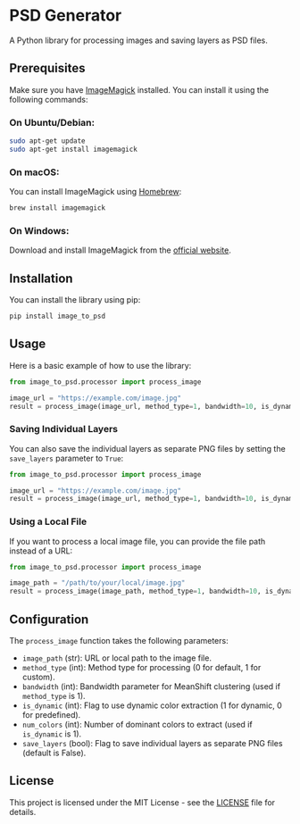 # PSD Generator

A Python library for processing images and saving layers as PSD files.

## Prerequisites

Make sure you have [ImageMagick](https://imagemagick.org/index.php) installed. You can install it using the following commands:

### On Ubuntu/Debian:
```bash
sudo apt-get update
sudo apt-get install imagemagick
```

### On macOS:
You can install ImageMagick using [Homebrew](https://brew.sh/):
```bash
brew install imagemagick
```

### On Windows:
Download and install ImageMagick from the [official website](https://imagemagick.org/script/download.php).

## Installation

You can install the library using pip:

```bash
pip install image_to_psd
```

## Usage

Here is a basic example of how to use the library:

```python
from image_to_psd.processor import process_image

image_url = "https://example.com/image.jpg"
result = process_image(image_url, method_type=1, bandwidth=10, is_dynamic=1, num_colors=50)
```

### Saving Individual Layers

You can also save the individual layers as separate PNG files by setting the `save_layers` parameter to `True`:

```python
from image_to_psd.processor import process_image

image_url = "https://example.com/image.jpg"
result = process_image(image_url, method_type=1, bandwidth=10, is_dynamic=1, num_colors=50, save_layers=True)
```

### Using a Local File

If you want to process a local image file, you can provide the file path instead of a URL:

```python
from image_to_psd.processor import process_image

image_path = "/path/to/your/local/image.jpg"
result = process_image(image_path, method_type=1, bandwidth=10, is_dynamic=1, num_colors=50, save_layers=True)
```

## Configuration

The `process_image` function takes the following parameters:

- `image_path` (str): URL or local path to the image file.
- `method_type` (int): Method type for processing (0 for default, 1 for custom).
- `bandwidth` (int): Bandwidth parameter for MeanShift clustering (used if `method_type` is 1).
- `is_dynamic` (int): Flag to use dynamic color extraction (1 for dynamic, 0 for predefined).
- `num_colors` (int): Number of dominant colors to extract (used if `is_dynamic` is 1).
- `save_layers` (bool): Flag to save individual layers as separate PNG files (default is False).

## License

This project is licensed under the MIT License - see the [LICENSE](LICENSE) file for details.

